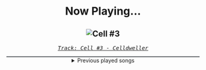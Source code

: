 <div align="center"> 
<h1>Now Playing...</h1>

![Cell #3](https://i.scdn.co/image/ab67616d00001e02e982609b0231e526b3175193)
--
_<samp><a href="https://open.spotify.com/track/3TK9Fgcfco6vjKbNK0ELNL">Track: Cell #3 - Celldweller</a></samp>_

<div style="border: 1px #4B5054 solid"></div>
<details>
  <summary>
    Previous played songs
  </summary>
  <table>
    <thead>
      <tr>
        <th>
          Artist
        </th>
        <th>
          Song
        </th>
        <th>
          Link
        </th>
      </tr>
    </thead>
    <tbody>
      <tr><td>Celldweller</td><td>Cell #3</td><td><a href="https://open.spotify.com/track/3TK9Fgcfco6vjKbNK0ELNL">https://open.spotify.com/track/3TK9Fgcfco6vjKbNK0ELNL</a></td></tr><tr><td>Disturbed</td><td>Inside the Fire</td><td><a href="https://open.spotify.com/track/5cxp9kjCFyJwzv3lzeX7ku">https://open.spotify.com/track/5cxp9kjCFyJwzv3lzeX7ku</a></td></tr><tr><td>Disturbed</td><td>Decadence</td><td><a href="https://open.spotify.com/track/0jY829pCMnstlNtaE72vSB">https://open.spotify.com/track/0jY829pCMnstlNtaE72vSB</a></td></tr><tr><td>Mitchie M</td><td>ミライどんなだろう (feat. 初音ミク)</td><td><a href="https://open.spotify.com/track/5Yi76YNCI6gav37aKqZugz">https://open.spotify.com/track/5Yi76YNCI6gav37aKqZugz</a></td></tr><tr><td>稲葉曇</td><td>電気予報 (feat. 初音ミク)</td><td><a href="https://open.spotify.com/track/35sayLCpOsy7aCAp8sppG1">https://open.spotify.com/track/35sayLCpOsy7aCAp8sppG1</a></td></tr><tr><td>DECO*27</td><td>ボルテッカー</td><td><a href="https://open.spotify.com/track/4gxNIT5mQRjZ1jzePsF3Ud">https://open.spotify.com/track/4gxNIT5mQRjZ1jzePsF3Ud</a></td></tr><tr><td>Eve</td><td>Glorious Day (feat. 初音ミク)</td><td><a href="https://open.spotify.com/track/1axqW3tCZ2nBbDBCY4moZn">https://open.spotify.com/track/1axqW3tCZ2nBbDBCY4moZn</a></td></tr><tr><td>Kairikibear</td><td>メロメロイド (feat. 初音ミク)</td><td><a href="https://open.spotify.com/track/4yug2vxP12JjgRDOURtvNY">https://open.spotify.com/track/4yug2vxP12JjgRDOURtvNY</a></td></tr><tr><td>ナユタン星人</td><td>エスパーエスパー (feat. 初音ミク)</td><td><a href="https://open.spotify.com/track/1bObfXWv3fLv3K2psR3zUD">https://open.spotify.com/track/1bObfXWv3fLv3K2psR3zUD</a></td></tr><tr><td>いよわ</td><td>たびのまえ、たびのあと (feat. 初音ミク)</td><td><a href="https://open.spotify.com/track/4DQuqUMBPzN1KVYyuz6V6M">https://open.spotify.com/track/4DQuqUMBPzN1KVYyuz6V6M</a></td></tr><tr><td>Hachioji P</td><td>PARTY ROCK ETERNITY (feat. 初音ミク)</td><td><a href="https://open.spotify.com/track/1BBMfvjhkkQ6keN9NNbgS8">https://open.spotify.com/track/1BBMfvjhkkQ6keN9NNbgS8</a></td></tr><tr><td>Marasy</td><td>むげんのチケット (feat. 初音ミク&KAITO)</td><td><a href="https://open.spotify.com/track/3Nx1UHAQ34JsWa9JpeTR8a">https://open.spotify.com/track/3Nx1UHAQ34JsWa9JpeTR8a</a></td></tr><tr><td>Orangestar</td><td>Encounter (feat. 初音ミク)</td><td><a href="https://open.spotify.com/track/4UlSZ0myiMRUlmIE3fwPC1">https://open.spotify.com/track/4UlSZ0myiMRUlmIE3fwPC1</a></td></tr><tr><td>栗山夕璃</td><td>ひゅ～どろどろ (feat. 初音ミク&MEIKO)</td><td><a href="https://open.spotify.com/track/1JQ4r5WyaSzOFGHR40RwPY">https://open.spotify.com/track/1JQ4r5WyaSzOFGHR40RwPY</a></td></tr><tr><td>Wonderful★opportunity!</td><td>ゴー！ビッパ団 (feat. 初音ミク&鏡音リン&鏡音レン)</td><td><a href="https://open.spotify.com/track/1UPUfmcfWo2LfvFAC0Vv6X">https://open.spotify.com/track/1UPUfmcfWo2LfvFAC0Vv6X</a></td></tr><tr><td>syudou</td><td>俺ゴーストタイプ</td><td><a href="https://open.spotify.com/track/6T5gwbUkJZI0q5CouEtuzb">https://open.spotify.com/track/6T5gwbUkJZI0q5CouEtuzb</a></td></tr><tr><td>DECO*27</td><td>ボルテッカー (Jewel Remix)</td><td><a href="https://open.spotify.com/track/50MC8e6i91EuIulgTxKZQO">https://open.spotify.com/track/50MC8e6i91EuIulgTxKZQO</a></td></tr><tr><td>Hatsune Miku</td><td>JUVENILE</td><td><a href="https://open.spotify.com/track/44c0Lta1UEQ4gUDGjZaq9T">https://open.spotify.com/track/44c0Lta1UEQ4gUDGjZaq9T</a></td></tr><tr><td>Giga</td><td>ガッチュー！ (feat. 初音ミク&鏡音リン&鏡音レン)</td><td><a href="https://open.spotify.com/track/1jvRRj23Uwk5hr0UcCVn5V">https://open.spotify.com/track/1jvRRj23Uwk5hr0UcCVn5V</a></td></tr><tr><td>Giga</td><td>ガッチュー！ (feat. 初音ミク&鏡音リン&鏡音レン)</td><td><a href="https://open.spotify.com/track/1jvRRj23Uwk5hr0UcCVn5V">https://open.spotify.com/track/1jvRRj23Uwk5hr0UcCVn5V</a></td></tr>
    </tbody>
  </table>
</details>

</div>
